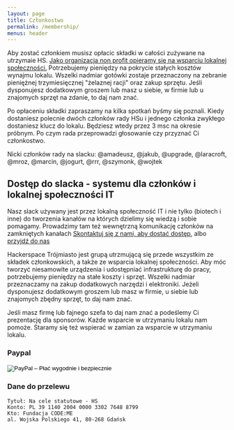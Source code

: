 ```yaml
---
layout: page
title: Członkostwo
permalink: /membership/
menus: header
---
```

Aby zostać członkiem musisz opłacic składki w całości zużywane na utrzymaie HS. [Jako organizacja non profit opieramy się na wsparciu lokalnej społeczności.](https://patronite.pl/hs3) Potrzebujemy pieniędzy na pokrycie stałych kosztów wynajmu lokalu. Wszelki nadmiar gotówki zostaje przeznaczony na zebranie pieniężnej trzymiesięcznej "żelaznej racji" oraz zakup sprzętu. Jeśli dysponujesz dodatkowym groszem lub masz u siebie, w firmie lub u znajomych sprzęt na zdanie, to daj nam znać.

Po opłaceniu składki zapraszamy na kilka spotkań byśmy się poznali. Kiedy dostaniesz polecnie dwóch członków rady HSu i jednego członka zwykłego dostaniesz klucz do lokalu. Będziesz wtedy przez 3 msc na okresie próbnym. Po czym rada przeprowadzi głosowanie czy przyznać Ci członkostwo.

Nicki członków rady na slacku: @amadeusz, @jakub, @upgrade, @laracroft, @mroz, @marcin, @jogurt, @rrr, @szymonk, @wojtek

## Dostęp do slacka - systemu dla członków i lokalnej społeczności IT
Nasz slack używany jest przez lokalną społeczność IT i nie tylko (biotech i inne) do tworzenia kanałów na których dzielimy się wiedzą i sobie pomagamy. Prowadzimy tam też wewnętrzną komunikację członków na zamkniętych kanałach
[Skontaktuj się z nami, aby dostać dostęp](/contact), albo [przyjdź do nas](/calendar)

Hackerspace Trójmiasto jest grupą utrzmującą się przede wszystkim ze składek członkowskich, a także ze wsparcia lokalnej społeczności. Aby móc tworzyć niesamowite urządzenia i udostępniać infrastrukturę do pracy, potrzebujemy pieniędzy na stałe koszty i sprzęt. Wszelki nadmiar przeznaczamy na zakup dodatkowych narzędzi i elektroniki. Jeżeli dysponujesz dodatkowym groszem lub masz w firmie, u siebie lub znajomych zbędny sprzęt, to daj nam znać.

Jeśli masz firmę lub fajnego szefa to daj nam znać a podeślemy Ci prezentację dla sponsorów. Każde wsparcie w utrzymaniu lokalu nam pomoże. Staramy się też wspierać w zamian za wsparcie w utrzymaniu lokalu.

### Paypal

<form action="https://www.paypal.com/cgi-bin/webscr" method="post" target="_top">
<input type="hidden" name="cmd" value="_s-xclick">
<input type="hidden" name="hosted_button_id" value="Q8PRNTKS4R432">
<input type="image" src="https://www.paypalobjects.com/pl_PL/PL/i/btn/btn_donateCC_LG.gif" border="0" name="submit" alt="PayPal – Płać wygodnie i bezpiecznie">
<img alt="" border="0" src="https://www.paypalobjects.com/pl_PL/i/scr/pixel.gif" width="1" height="1">
</form>

### Dane do przelewu

```
Tytuł: Na cele statutowe - HS
Konto: PL 39 1140 2004 0000 3302 7648 8799
Kto: Fundacja CODE:ME
al. Wojska Polskiego 41, 80-268 Gdańsk
```

